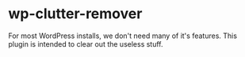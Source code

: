 # wp-clutter-remover
For most WordPress installs, we don't need many of it's features. This plugin is intended to clear out the useless stuff.
